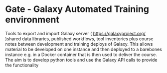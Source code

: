 # Gate - Galaxy Automated Training environment
Tools to export and import Galaxy server ( https://galaxyproject.org/ )shared data libraries, published workflows, 
tool inventories plus course notes between development and training deploys of Galaxy.
This allows material to be developed on one instance and then deployed to a barebones instance e.g. in a Docker container
that is then used to deliver the course.
The aim is to develop python tools and use the Galaxy API calls to provide the functionality
